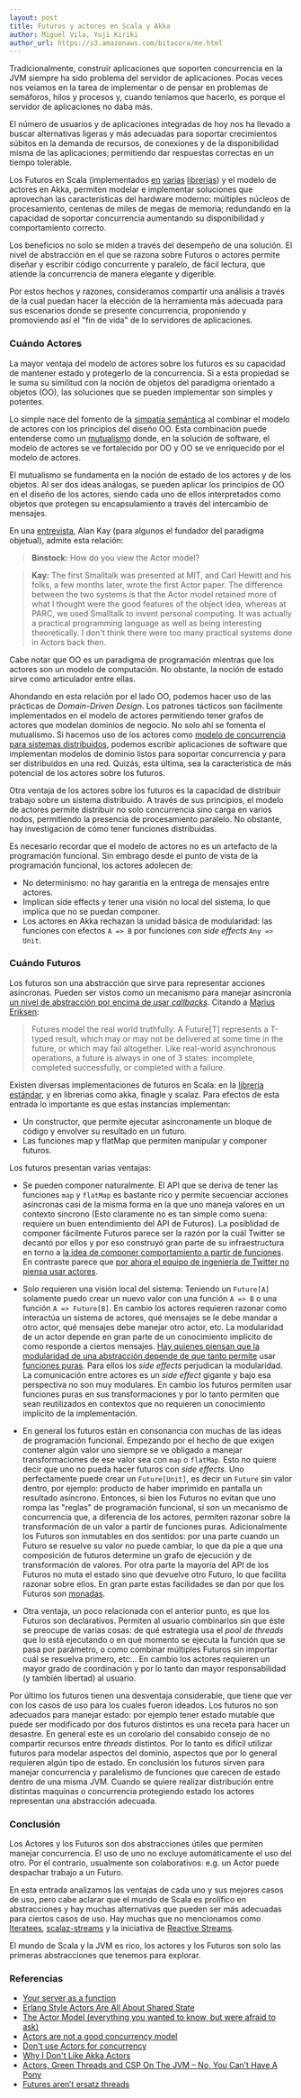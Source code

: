 ```yaml
---
layout: post
title: Futuros y actores en Scala y Akka
author: Miguel Vila, Yuji Kiriki
author_url: https://s3.amazonaws.com/bitacora/me.html
---
```


Tradicionalmente, construir aplicaciones que soporten concurrencia en la JVM siempre ha sido problema del servidor de aplicaciones. Pocas veces nos veíamos en la tarea de implementar o de pensar en problemas de semáforos, hilos y procesos y, cuando teníamos que hacerlo, es porque el servidor de aplicaciones no daba más.

El número de usuarios y de aplicaciones integradas de hoy nos ha llevado a buscar alternativas ligeras y más adecuadas para soportar crecimientos súbitos en la demanda de recursos, de conexiones y de la disponibilidad misma de las aplicaciones; permitiendo dar respuestas correctas en un tiempo tolerable.

Los Futuros en Scala (implementados [en](http://docs.scala-lang.org/overviews/core/futures.html) [varias](https://github.com/scalaz/scalaz) [librerías](https://twitter.github.io/finagle/)) y el modelo de actores en Akka, permiten modelar e implementar soluciones que aprovechan las características del hardware moderno: múltiples núcleos de procesamiento, centenas de miles de megas de memoria; redundando en la capacidad de soportar concurrencia aumentando su disponibilidad y comportamiento correcto.

Los beneficios no solo se miden a través del desempeño de una solución. El nivel de abstracción en el que se razona sobre Futuros o actores permite diseñar y escribir código concurrente y paralelo, de fácil lectura, que atiende la concurrencia de manera elegante y digerible.

Por estos hechos y razones, consideramos compartir una análisis a través de la cual puedan hacer la elección de la herramienta más adecuada para sus escenarios donde se presente concurrencia, proponiendo y promoviendo así el "fin de vida" de lo servidores de aplicaciones.

### Cuándo Actores

La mayor ventaja del modelo de actores sobre los futuros es su capacidad de mantener estado y protegerlo de la concurrencia. Si a esta propiedad se le suma su similitud con la noción de objetos del paradigma orientado a objetos (OO), las soluciones que se pueden implementar son simples y potentes.

Lo simple nace del fomento de la [simpatía semántica](https://s3.amazonaws.com/bitacora/2013/04/13/simpatia_semantica.html) al combinar el modelo de actores con los principios del diseño OO. Esta combinación puede entenderse como un [mutualismo](http://en.wikipedia.org/wiki/Mutualism_(biology)) donde, en la solución de software, el modelo de actores se ve fortalecido por OO y OO se ve enriquecido por el modelo de actores.

El mutualismo se fundamenta en la noción de estado de los actores y de los objetos. Al ser dos ideas análogas, se pueden aplicar los principios de OO en el diseño de los actores, siendo cada uno de ellos interpretados como objetos que protegen su encapsulamiento a través del intercambio de mensajes. 

En una [entrevista](http://www.drdobbs.com/architecture-and-design/interview-with-alan-kay/240003442?pgno=3), Alan Kay (para algunos el fundador del paradigma objetual), admite esta relación:

> **Binstock:** How do you view the Actor model?

> **Kay:** The first Smalltalk was presented at MIT, and Carl Hewitt and his folks, a few months later, wrote the first Actor paper. The difference between the two systems is that the Actor model retained more of what I thought were the good features of the object idea, whereas at PARC, we used Smalltalk to invent personal computing. It was actually a practical programming language as well as being interesting theoretically. I don't think there were too many practical systems done in Actors back then.

Cabe notar que OO es un paradigma de programación mientras que los actores son un modelo de computación. No obstante, la noción de estado sirve como articulador entre ellas.

Ahondando en esta relación por el lado OO, podemos hacer uso de las prácticas de _Domain-Driven Design_. Los patrones tácticos son fácilmente implementados en el modelo de actores permitiendo tener grafos de actores que modelan dominios de negocio. No solo ahí se fomenta el mutualismo. Si hacemos uso de los actores como [modelo de concurrencia para sistemas distribuidos](http://dspace.mit.edu/handle/1721.1/6952), podemos escribir aplicaciones de software que implementan modelos de dominio listos para soportar concurrencia y para ser distribuidos en una red. Quizás, esta última, sea la característica de más potencial de los actores sobre los futuros.

Otra ventaja de los actores sobre los futuros es la capacidad de distribuir trabajo sobre un sistema distribuido. A través de sus principios, el modelo de actores permite distribuir no solo concurrencia sino carga en varios nodos, permitiendo la presencia de procesamiento paralelo. No obstante, hay investigación de cómo tener funciones distribuidas.

Es necesario recordar que el modelo de actores no es un artefacto de la programación funcional. Sin embrago desde el punto de vista de la programación funcional, los actores adolecen de:

* No determinismo: no hay garantía en la entrega de mensajes entre actores.
* Implican side effects y tener una visión no local del sistema, lo que implica que no se puedan componer. 
* Los actores en Akka rechazan la unidad básica de modularidad: las funciones con efectos ```A => B``` por funciones con _side effects_ ```Any => Unit```.

### Cuándo Futuros

Los futuros son una abstracción que sirve para representar acciones asíncronas. Pueden ser vistos como un mecanismo para manejar asincronía [un nivel de abstracción por encima de usar _callbacks_](https://blog.jcoglan.com/2013/03/30/callbacks-are-imperative-promises-are-functional-nodes-biggest-missed-opportunity/). Citando a [Marius Eriksen](http://aboutwhichmorelater.tumblr.com/post/46862769549/futures-arent-ersatz-threads):

> Futures model the real world truthfully: A Future[T] represents a T-typed result, which may or may not be delivered at some time in the future, or which may fail altogether. Like real-world asynchronous operations, a future is always in one of 3 states: incomplete, completed successfully, or completed with a failure.

Existen diversas implementaciones de futuros en Scala: en la [librería estándar](http://www.scala-lang.org/api/2.11.4/#scala.concurrent.Future), y en librerias como akka, finagle y scalaz. Para efectos de esta entrada lo importante es que estas instancias implementan:

* Un constructor, que permite ejecutar asíncronamente un bloque de código y envolver su resultado en un futuro. 
* Las funciones map y flatMap que permiten manipular y componer futuros.

Los futuros presentan varias ventajas:

* Se pueden componer naturalmente. El API que se deriva de tener las funciones ```map``` y ```flatMap``` es bastante rico y permite secuenciar acciones asíncronas casi de la misma forma en la que uno maneja valores en un contexto síncrono (Esto claramente no es tan simple como suena: requiere un buen entendimiento del API de Futuros). La posiblidad de componer fácilmente Futuros parece ser la razón por la cuál Twitter se decantó por ellos y por eso construyó gran parte de su infraestructura en torno a [la idea de componer comportamiento a partir de funciones](http://monkey.org/~marius/funsrv.pdf). En contraste parece que [por ahora el equipo de ingeniería de Twitter no piensa usar actores](http://www.reddit.com/r/IAmA/comments/23s80n/we_work_on_open_source_at_twitter_ask_us_anything/ch03le5).

* Solo requieren una visión local del sistema: Teniendo un ```Future[A]``` solamente puedo crear un nuevo valor con una función ```A => B``` o una función ```A => Future[B]```. En cambio los actores requieren razonar como interactúa un sistema de actores, qué mensajes se le debe mandar a otro actor, qué mensajes debe manejar otro actor, etc. La modularidad de un actor depende en gran parte de un conocimiento implícito de como responde a ciertos mensajes. [Hay quienes piensan que la modularidad de una abstracción depende de que tanto permite](http://pchiusano.blogspot.com/2010/01/actors-are-not-good-concurrency-model.html) usar [funciones puras](http://en.wikipedia.org/wiki/Pure_function). Para ellos los _side effects_ perjudican la modularidad. La comunicación entre actores es un _side effect_ gigante y bajo esa perspectiva no son muy modulares. En cambio los futuros permiten usar funciones puras en sus transformaciones y por lo tanto permiten que sean reutilizados en contextos que no requieren un conocimiento implícito de la implementación. 

* En general los futuros están en consonancia con muchas  de las ideas de programación funcional. Empezando por el hecho de que exigen contener algún valor uno siempre se ve obligado a manejar transformaciones de ese valor sea con ```map``` o ```flatMap```. Esto no quiere decir que uno no pueda hacer futuros con _side effects_. Uno perfectamente puede crear un ```Future[Unit]```, es decir un ```Future``` sin valor dentro, por ejemplo: producto de haber imprimido en pantalla un resultado asíncrono. Entonces, si bien los Futuros no evitan que uno rompa las "reglas" de programación funcional, sí son un mecanismo de concurrencia que, a diferencia de los actores, permiten razonar sobre la transformación de un valor a partir de funciones puras. Adicionalmente los Futuros son inmutables en dos sentidos: por una parte cuando un Futuro se resuelve su valor no puede cambiar, lo que da pie a que una composición de futuros determine un grafo de ejecución y de transformación de valores. Por otra parte la mayoría del API de los Futuros no muta el estado sino que devuelve otro Futuro, lo que facilita razonar sobre ellos. En gran parte estas facilidades se dan por que los Futuros son [monadas](http://www.codecommit.com/blog/ruby/monads-are-not-metaphors).

* Otra ventaja, un poco relacionada con el anterior punto, es que los Futuros son declarativos. Permiten al usuario combinarlos sin que éste se preocupe de varias cosas: de qué estrategia usa el _pool de threads_ que lo está ejecutando o en qué momento se ejecuta la función que se pasa por parámetro, o como combinar múltiples Futuros sin importar cuál se resuelva primero, etc... En cambio los actores requieren un mayor grado de coordinación y por lo tanto dan mayor responsabilidad (y también libertad) al usuario.

Por último los futuros tienen una desventaja considerable, que tiene que ver con los casos de uso para los cuales fueron ideados. Los futuros no son adecuados para manejar estado: por ejemplo tener estado mutable que puede ser modificado por dos futuros distintos es una receta para hacer un desastre. En general este es un corolario del consabido consejo de no compartir recursos entre _threads_ distintos. Por lo tanto es difícil utilizar futuros para modelar aspectos del dominio, aspectos que por lo general requieren algún tipo de estado. En conclusión los futuros sirven para manejar concurrencia y paralelismo de funciones que carecen de estado dentro de una misma JVM. Cuando se quiere realizar distribución entre distintas maquinas o concurrencia protegiendo estado los actores representan una abstracción adecuada. 

### Conclusión

Los Actores y los Futuros son dos abstracciones útiles que permiten manejar concurrencia. El uso de uno no excluye automáticamente el uso del otro. Por el contrario, usualmente son colaborativos: e.g. un Actor puede despachar trabajo a un Futuro. 

En esta entrada analizamos las ventajas de cada uno y sus mejores casos de uso, pero cabe aclarar que el mundo de Scala es prolífico en abstracciones y hay muchas alternativas que pueden ser más adecuadas para ciertos casos de uso. Hay muchas que no mencionamos como [Iteratees](https://www.playframework.com/documentation/2.0/Iteratees), [scalaz-streams](https://github.com/scalaz/scalaz-stream) y la iniciativa de [Reactive Streams](http://www.reactive-streams.org/). 

El mundo de Scala y la JVM es rico, los actores y los Futuros son solo las primeras abstracciones que tenemos para explorar.

### Referencias

* [Your server as a function](http://monkey.org/~marius/funsrv.pdf)
* [Erlang Style Actors Are All About Shared State](http://james-iry.blogspot.com/2009/04/erlang-style-actors-are-all-about.html)
* [The Actor Model (everything you wanted to know, but were afraid to ask)](http://channel9.msdn.com/Shows/Going+Deep/Hewitt-Meijer-and-Szyperski-The-Actor-Model-everything-you-wanted-to-know-but-were-afraid-to-ask)
* [Actors are not a good concurrency model](http://pchiusano.blogspot.com/2010/01/actors-are-not-good-concurrency-model.html)
* [Don't use Actors for concurrency](http://www.chrisstucchio.com/blog/2013/actors_vs_futures.html)
* [Why I Don't Like Akka Actors](http://noelwelsh.com/programming/2013/03/04/why-i-dont-like-akka-actors/)
* [Actors, Green Threads and CSP On The JVM – No, You Can’t Have A Pony](http://boundary.com/blog/2014/09/03/no-you-cant-have-a-pony/)
* [Futures aren’t ersatz threads](http://aboutwhichmorelater.tumblr.com/post/46862769549/futures-arent-ersatz-threads)

